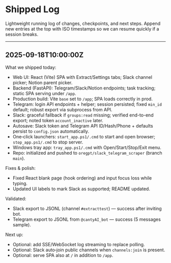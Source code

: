 # Shipped Log

Lightweight running log of changes, checkpoints, and next steps. Append new entries at the top with ISO timestamps so we can resume quickly if a session breaks.

---

## 2025-09-18T10:00:00Z

What we shipped today:
- Web UI: React (Vite) SPA with Extract/Settings tabs; Slack channel picker; Notion parent picker.
- Backend (FastAPI): Telegram/Slack/Notion endpoints; task tracking; static SPA serving under `/app`.
- Production build: Vite `base` set to `/app`; SPA loads correctly in prod.
- Telegram: login API endpoints + helper; session persisted; fixed `min_id` default; robust export via subprocess from API.
- Slack: graceful fallback if `groups:read` missing; verified end-to-end export; noted token `account_inactive` later.
- Autosave: Slack token and Telegram API ID/Hash/Phone + defaults persist to `config.json` automatically.
- One‑click launchers: `start_app.ps1/.cmd` to start and open browser; `stop_app.ps1/.cmd` to stop server.
- Windows tray app: `tray_app.ps1/.cmd` with Open/Start/Stop/Exit menu.
- Repo: initialized and pushed to `oregpt/slack_telegram_scraper` (branch `main`).

Fixes & polish:
- Fixed React blank page (hook ordering) and input focus loss while typing.
- Updated UI labels to mark Slack as supported; README updated.

Validated:
- Slack export to JSONL (channel `#extracttest`) — success after inviting bot.
- Telegram export to JSONL from `@cantyAI_bot` — success (5 messages sample).

Next up:
- Optional: add SSE/WebSocket log streaming to replace polling.
- Optional: Slack auto‑join public channels when `channels:join` is present.
- Optional: serve SPA also at `/` in addition to `/app`.

